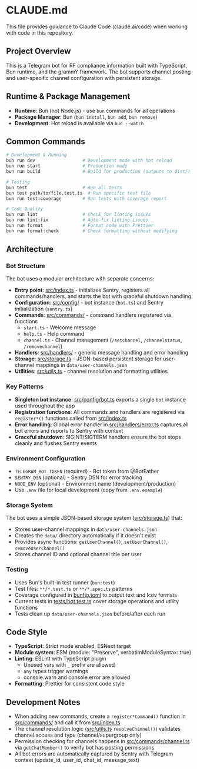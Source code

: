 # CLAUDE.md

This file provides guidance to Claude Code (claude.ai/code) when working with code in this repository.

## Project Overview

This is a Telegram bot for RF compliance information built with TypeScript, Bun runtime, and the grammY framework. The bot supports channel posting and user-specific channel configuration with persistent storage.

## Runtime & Package Management

- **Runtime**: Bun (not Node.js) - use `bun` commands for all operations
- **Package Manager**: Bun (`bun install`, `bun add`, `bun remove`)
- **Development**: Hot reload is available via `bun --watch`

## Common Commands

```bash
# Development & Running
bun run dev                  # Development mode with hot reload
bun run start                # Production mode
bun run build                # Build for production (outputs to dist/)

# Testing
bun test                     # Run all tests
bun test path/to/file.test.ts  # Run specific test file
bun run test:coverage        # Run tests with coverage report

# Code Quality
bun run lint                 # Check for linting issues
bun run lint:fix             # Auto-fix linting issues
bun run format               # Format code with Prettier
bun run format:check         # Check formatting without modifying
```

## Architecture

### Bot Structure

The bot uses a modular architecture with separate concerns:

- **Entry point**: [src/index.ts](src/index.ts) - initializes Sentry, registers all commands/handlers, and starts the bot with graceful shutdown handling
- **Configuration**: [src/config/](src/config/) - bot instance (`bot.ts`) and Sentry initialization (`sentry.ts`)
- **Commands**: [src/commands/](src/commands/) - command handlers registered via functions
  - `start.ts` - Welcome message
  - `help.ts` - Help command
  - `channel.ts` - Channel management (`/setchannel`, `/channelstatus`, `/removechannel`)
- **Handlers**: [src/handlers/](src/handlers/) - generic message handling and error handling
- **Storage**: [src/storage.ts](src/storage.ts) - JSON-based persistent storage for user-channel mappings in `data/user-channels.json`
- **Utilities**: [src/utils.ts](src/utils.ts) - channel resolution and formatting utilities

### Key Patterns

- **Singleton bot instance**: [src/config/bot.ts](src/config/bot.ts) exports a single `bot` instance used throughout the app
- **Registration functions**: All commands and handlers are registered via `register*()` functions called from [src/index.ts](src/index.ts)
- **Error handling**: Global error handler in [src/handlers/error.ts](src/handlers/error.ts) captures all bot errors and reports to Sentry with context
- **Graceful shutdown**: SIGINT/SIGTERM handlers ensure the bot stops cleanly and flushes Sentry events

### Environment Configuration

- `TELEGRAM_BOT_TOKEN` (required) - Bot token from @BotFather
- `SENTRY_DSN` (optional) - Sentry DSN for error tracking
- `NODE_ENV` (optional) - Environment name (development/production)
- Use `.env` file for local development (copy from `.env.example`)

### Storage System

The bot uses a simple JSON-based storage system ([src/storage.ts](src/storage.ts)) that:
- Stores user-channel mappings in `data/user-channels.json`
- Creates the `data/` directory automatically if it doesn't exist
- Provides async functions: `getUserChannel()`, `setUserChannel()`, `removeUserChannel()`
- Stores channel ID and optional channel title per user

### Testing

- Uses Bun's built-in test runner (`bun:test`)
- Test files: `**/*.test.ts` or `**/*.spec.ts` patterns
- Coverage configured in [bunfig.toml](bunfig.toml) to output text and lcov formats
- Current tests in [tests/bot.test.ts](tests/bot.test.ts) cover storage operations and utility functions
- Tests clean up `data/user-channels.json` before/after each run

## Code Style

- **TypeScript**: Strict mode enabled, ESNext target
- **Module system**: ESM (module: "Preserve", verbatimModuleSyntax: true)
- **Linting**: ESLint with TypeScript plugin
  - Unused vars with `_` prefix are allowed
  - `any` types trigger warnings
  - console.warn and console.error are allowed
- **Formatting**: Prettier for consistent code style

## Development Notes

- When adding new commands, create a `register*Command()` function in [src/commands/](src/commands/) and call it from [src/index.ts](src/index.ts)
- The channel resolution logic ([src/utils.ts](src/utils.ts) `resolveChannel()`) validates channel access and type (channel/supergroup only)
- Permission checking for channels happens in [src/commands/channel.ts](src/commands/channel.ts) via `getChatMember()` to verify bot has posting permissions
- All bot errors are automatically captured by Sentry with Telegram context (update_id, user_id, chat_id, message_text)
